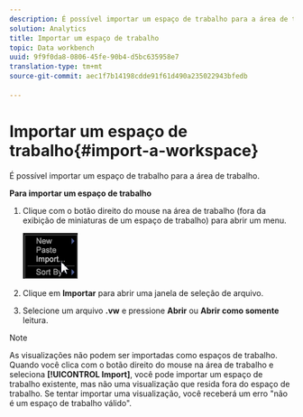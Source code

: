 ```yaml
---
description: É possível importar um espaço de trabalho para a área de trabalho.
solution: Analytics
title: Importar um espaço de trabalho
topic: Data workbench
uuid: 9f9f0da8-0806-45fe-90b4-d5bc635958e7
translation-type: tm+mt
source-git-commit: aec1f7b14198cdde91f61d490a235022943bfedb

---
```



# Importar um espaço de trabalho{#import-a-workspace}

É possível importar um espaço de trabalho para a área de trabalho.

**Para importar um espaço de trabalho**

1. Clique com o botão direito do mouse na área de trabalho (fora da exibição de miniaturas de um espaço de trabalho) para abrir um menu.

   ![](assets/import_workspace.png)

1. Clique em **Importar** para abrir uma janela de seleção de arquivo.
1. Selecione um arquivo **.vw** e pressione **Abrir** ou **Abrir como somente** leitura.

>[!NOTE]
>
>As visualizações não podem ser importadas como espaços de trabalho. Quando você clica com o botão direito do mouse na área de trabalho e seleciona **[!UICONTROL Import]**, você pode importar um espaço de trabalho existente, mas não uma visualização que resida fora do espaço de trabalho. Se tentar importar uma visualização, você receberá um erro &quot;não é um espaço de trabalho válido&quot;.

